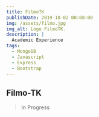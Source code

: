```yaml
---
title: FilmoTK
publishDate: 2019-10-02 00:00:00
img: /assets/filmo.jpg
img_alt: Logo FilmoTK.
description: |
  Academic Experience
tags:
  - MongoDB
  - Javascript
  - Express
  - Bootstrap
---
```



## Filmo-TK

> In Progress
